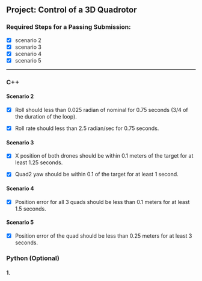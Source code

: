 ## Project: Control of a 3D Quadrotor

### Required Steps for a Passing Submission:
- [X] scenario 2
- [X] scenario 3
- [X] scenario 4
- [X] scenario 5

---
### C++

#### Scenario 2
- [X] Roll should less than 0.025 radian of nominal for 0.75 seconds (3/4 of the duration of the loop).
- [X] Roll rate should less than 2.5 radian/sec for 0.75 seconds.


#### Scenario 3
- [X] X position of both drones should be within 0.1 meters of the target for at least 1.25 seconds.
- [X] Quad2 yaw should be within 0.1 of the target for at least 1 second.


#### Scenario 4
- [X] Position error for all 3 quads should be less than 0.1 meters for at least 1.5 seconds.


#### Scenario 5
- [X] Position error of the quad should be less than 0.25 meters for at least 3 seconds.


### Python (Optional)

#### 1. 